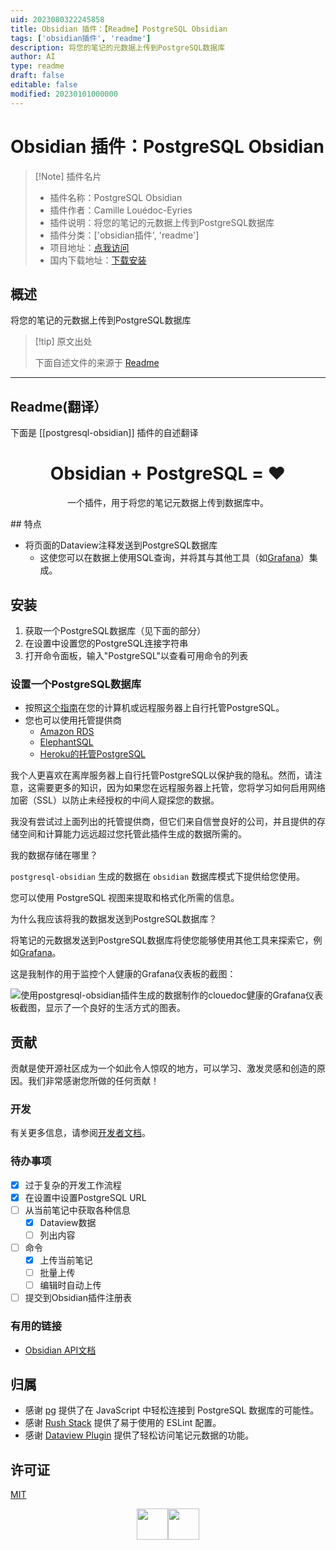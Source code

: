 ```yaml
---
uid: 2023080322245858
title: Obsidian 插件：【Readme】PostgreSQL Obsidian
tags: ['obsidian插件', 'readme']
description: 将您的笔记的元数据上传到PostgreSQL数据库
author: AI
type: readme
draft: false
editable: false
modified: 20230101000000
---
```


# Obsidian 插件：PostgreSQL Obsidian

> [!Note] 插件名片
> - 插件名称：PostgreSQL Obsidian
> - 插件作者：Camille Louédoc-Eyries
> - 插件说明：将您的笔记的元数据上传到PostgreSQL数据库
> - 插件分类：['obsidian插件', 'readme']
> - 项目地址：[点我访问](https://github.com/clouedoc/postgresql-obsidian)
> - 国内下载地址：[下载安装](https://pkmer.cn/products/plugin/pluginMarket/?postgresql-obsidian)

## 概述

将您的笔记的元数据上传到PostgreSQL数据库



> [!tip] 原文出处
> 
>下面自述文件的来源于 [Readme](https://ghproxy.net/https://raw.githubusercontent.com/clouedoc/postgresql-obsidian/master/README.md)
> 

---

## Readme(翻译）

下面是 [[postgresql-obsidian]] 插件的自述翻译


<h1 align="center">
  Obsidian + PostgreSQL = ❤️
</h1>

<p align="center">
    一个插件，用于将您的笔记元数据上传到数据库中。
</p>
## 特点

- 将页面的Dataview注释发送到PostgreSQL数据库
    - 这使您可以在数据上使用SQL查询，并将其与其他工具（如[Grafana](https://github.com/grafana/grafana/blob/main/README.md)）集成。

## 安装

1. 获取一个PostgreSQL数据库（见下面的部分）
2. 在设置中设置您的PostgreSQL连接字符串
3. 打开命令面板，输入"PostgreSQL"以查看可用命令的列表

### 设置一个PostgreSQL数据库

-   按照[这个指南](https://www.postgresql.org/download/)在您的计算机或远程服务器上自行托管PostgreSQL。
-   您也可以使用托管提供商
    -   [Amazon RDS](https://aws.amazon.com/fr/rds/postgresql/resources/)
    -   [ElephantSQL](https://www.elephantsql.com/)
    -   [Heroku的托管PostgreSQL](https://www.heroku.com/postgres)

我个人更喜欢在离岸服务器上自行托管PostgreSQL以保护我的隐私。然而，请注意，这需要更多的知识，因为如果您在远程服务器上托管，您将学习如何启用网络加密（SSL）以防止未经授权的中间人窥探您的数据。

我没有尝试过上面列出的托管提供商，但它们来自信誉良好的公司，并且提供的存储空间和计算能力远远超过您托管此插件生成的数据所需的。

我的数据存储在哪里？

`postgresql-obsidian` 生成的数据在 `obsidian` 数据库模式下提供给您使用。

您可以使用 PostgreSQL 视图来提取和格式化所需的信息。

为什么我应该将我的数据发送到PostgreSQL数据库？

将笔记的元数据发送到PostgreSQL数据库将使您能够使用其他工具来探索它，例如[Grafana](https://github.com/grafana/grafana/blob/main/README.md)。

这是我制作的用于监控个人健康的Grafana仪表板的截图：

![使用postgresql-obsidian插件生成的数据制作的clouedoc健康的Grafana仪表板截图，显示了一个良好的生活方式的图表。](./assets/grafana-dashboard.png)

## 贡献

贡献是使开源社区成为一个如此令人惊叹的地方，可以学习、激发灵感和创造的原因。我们非常感谢您所做的任何贡献！

### 开发

有关更多信息，请参阅[开发者文档](./DEV_README.md)。

### 待办事项

-   [x] 过于复杂的开发工作流程
-   [x] 在设置中设置PostgreSQL URL
-   [ ] 从当前笔记中获取各种信息
    -   [x] Dataview数据
    -   [ ] 列出内容
-   [ ] 命令
    -   [x] 上传当前笔记
    -   [ ] 批量上传
    -   [ ] 编辑时自动上传
-   [ ] 提交到Obsidian插件注册表

### 有用的链接

-   [Obsidian API文档](https://github.com/obsidianmd/obsidian-api)

## 归属

-   感谢 [pg](https://github.com/brianc/node-postgres/tree/master/packages/pg) 提供了在 JavaScript 中轻松连接到 PostgreSQL 数据库的可能性。
-   感谢 [Rush Stack](https://github.com/microsoft/rushstack) 提供了易于使用的 ESLint 配置。
-   感谢 [Dataview Plugin](https://github.com/blacksmithgu/obsidian-dataview) 提供了轻松访问笔记元数据的功能。

## 许可证

[MIT](LICENSE.txt)

<div style="display: flex; justify-content: center; vertical-align: middle;">
    <img height=50 src="./assets/obsidian.png" class="center">
    <img height=50 src="./assets/postgres.png" class="center">
</div>



